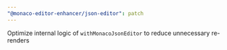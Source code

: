 ```yaml
---
"@monaco-editor-enhancer/json-editor": patch
---
```


Optimize internal logic of `withMonacoJsonEditor` to reduce unnecessary re-renders

